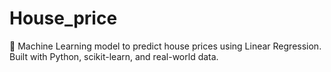 # House_price
🏡 Machine Learning model to predict house prices using Linear Regression. Built with Python, scikit-learn, and real-world data.
